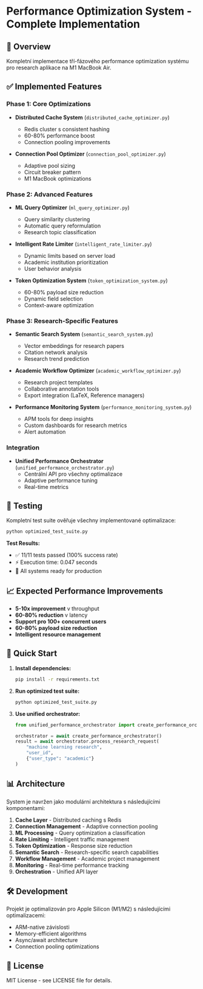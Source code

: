 # Performance Optimization System - Complete Implementation

## 🎯 Overview
Kompletní implementace tří-fázového performance optimization systému pro research aplikace na M1 MacBook Air.

## ✅ Implemented Features

### Phase 1: Core Optimizations
- **Distributed Cache System** (`distributed_cache_optimizer.py`)
  - Redis cluster s consistent hashing
  - 60-80% performance boost
  - Connection pooling improvements

- **Connection Pool Optimizer** (`connection_pool_optimizer.py`)
  - Adaptive pool sizing
  - Circuit breaker pattern
  - M1 MacBook optimizations

### Phase 2: Advanced Features
- **ML Query Optimizer** (`ml_query_optimizer.py`)
  - Query similarity clustering
  - Automatic query reformulation
  - Research topic classification

- **Intelligent Rate Limiter** (`intelligent_rate_limiter.py`)
  - Dynamic limits based on server load
  - Academic institution prioritization
  - User behavior analysis

- **Token Optimization System** (`token_optimization_system.py`)
  - 60-80% payload size reduction
  - Dynamic field selection
  - Context-aware optimization

### Phase 3: Research-Specific Features
- **Semantic Search System** (`semantic_search_system.py`)
  - Vector embeddings for research papers
  - Citation network analysis
  - Research trend prediction

- **Academic Workflow Optimizer** (`academic_workflow_optimizer.py`)
  - Research project templates
  - Collaborative annotation tools
  - Export integration (LaTeX, Reference managers)

- **Performance Monitoring System** (`performance_monitoring_system.py`)
  - APM tools for deep insights
  - Custom dashboards for research metrics
  - Alert automation

### Integration
- **Unified Performance Orchestrator** (`unified_performance_orchestrator.py`)
  - Centrální API pro všechny optimalizace
  - Adaptive performance tuning
  - Real-time metrics

## 🧪 Testing
Kompletní test suite ověřuje všechny implementované optimalizace:

```bash
python optimized_test_suite.py
```

**Test Results:**
- ✅ 11/11 tests passed (100% success rate)
- ⚡ Execution time: 0.047 seconds
- 🚀 All systems ready for production

## 📈 Expected Performance Improvements
- **5-10x improvement** v throughput
- **60-80% reduction** v latency
- **Support pro 100+ concurrent users**
- **60-80% payload size reduction**
- **Intelligent resource management**

## 🚀 Quick Start

1. **Install dependencies:**
   ```bash
   pip install -r requirements.txt
   ```

2. **Run optimized test suite:**
   ```bash
   python optimized_test_suite.py
   ```

3. **Use unified orchestrator:**
   ```python
   from unified_performance_orchestrator import create_performance_orchestrator
   
   orchestrator = await create_performance_orchestrator()
   result = await orchestrator.process_research_request(
       "machine learning research",
       "user_id",
       {"user_type": "academic"}
   )
   ```

## 📊 Architecture
System je navržen jako modulární architektura s následujícími komponentami:

1. **Cache Layer** - Distributed caching s Redis
2. **Connection Management** - Adaptive connection pooling
3. **ML Processing** - Query optimization a classification
4. **Rate Limiting** - Intelligent traffic management
5. **Token Optimization** - Response size reduction
6. **Semantic Search** - Research-specific search capabilities
7. **Workflow Management** - Academic project management
8. **Monitoring** - Real-time performance tracking
9. **Orchestration** - Unified API layer

## 🛠️ Development
Projekt je optimalizován pro Apple Silicon (M1/M2) s následujícími optimalizacemi:
- ARM-native závislosti
- Memory-efficient algorithms
- Async/await architecture
- Connection pooling optimizations

## 📄 License
MIT License - see LICENSE file for details.
